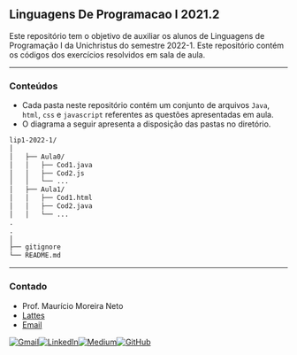 <h2>  <b>Linguagens De Programacao I 2021.2</b> </h2>

<!-- [![GitHub issues](https://img.shields.io/github/issues/maumneto/lip1-20212)](https://github.com/maumneto/lip1-20212/issues)
[![GitHub forks](https://img.shields.io/github/forks/maumneto/lip1-20212)](https://github.com/maumneto/lip1-20212/network)
[![GitHub stars](https://img.shields.io/github/stars/maumneto/lip1-20212)](https://github.com/maumneto/lip1-20212/stargazers) -->

Este repositório tem o objetivo de auxiliar os alunos de Linguagens de Programação I da Unichristus do semestre 2022-1. 
Este repositório contém os códigos dos exercícios resolvidos em sala de aula.

---

<h3> <b>Conteúdos</b> </h3>

<ul>
  <li>Cada pasta neste repositório contém um conjunto de arquivos <code>Java</code>, <code>html</code>, <code>css</code> e <code>javascript</code> referentes as questões apresentadas em aula.</li>
  <li>O diagrama a seguir apresenta a disposição das pastas no diretório.</li>
</ul>


```markdown
lip1-2022-1/
│
│   ├── Aula0/
│   │   ├── Cod1.java
│   │   ├── Cod2.js
│   │   └── ...
│   ├── Aula1/
│   │   ├── Cod1.html
│   │   ├── Cod2.java
│   │   └── ...
.
.
│
├── gitignore
└── README.md
```
---

<h3> <b>Contado</b> </h3>
<ul>
  <li>Prof. Maurício Moreira Neto</li>
  <li><a href="http://lattes.cnpq.br/7534400645876830">Lattes</a></li>
  <li><a href="mailto:mauricio.moreira@unichristus.edu.br">Email</a></li>
</ul>    

  
[![Gmail](https://img.shields.io/badge/Gmail-D14836?style=for-the-badge&logo=gmail&logoColor=white)](mailto:mailto:mauricio.moreira@unichristus.edu.br)[![LinkedIn](https://img.shields.io/badge/LinkedIn-0077B5?style=for-the-badge&logo=linkedin&logoColor=white)](https://www.linkedin.com/in/maumneto/)[![Medium](https://img.shields.io/badge/Medium-12100E?style=for-the-badge&logo=medium&logoColor=white)](https://medium.com/@maumneto)[![GitHub](https://img.shields.io/badge/GitHub-100000?style=for-the-badge&logo=github&logoColor=white)](https://github.com/profmauricioneto)
